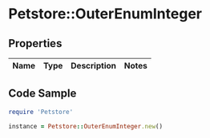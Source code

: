 # Petstore::OuterEnumInteger

## Properties
Name | Type | Description | Notes
------------ | ------------- | ------------- | -------------

## Code Sample

```ruby
require 'Petstore'

instance = Petstore::OuterEnumInteger.new()
```


